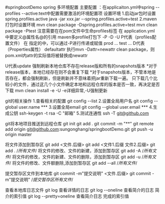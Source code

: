 #springbootDemo
spring 多环境配置
主要配置 ：在applicaiton.yml中spring -- profiles --active:text中配置需要激活的环境配置项
设置环境
1.启动jar包时设置spring.profiles.active
java -jar xxx.jar --spring.profiles.active=test
2.maven打包时设置环境
mvn clean package -Dspring.profiles.active=test
mvn clean package -Ptest 注意需要在在pom文件中生命profiles标签 在 application.yml
中要定义@属性名@的引用
maven多profile打包下  -P -D -U
P代表（profiles配置文件）
在<profiles> 指定的<id>中，可以通过-P进行传递或赋值
<profiles>
<profile>
<id>prod</id>
...
</profile>
<profile>
<id>test</id>
...
</profile>
</profiles>
D代表（Properties属性）
<properties>
<attr>defaultattr</attr>
</properties>
执行mvn -Dattr=newattr clean package，则pom.xml内attr的实际值将被替换成newattr

U代表update
强制刷新本地仓库不存在release版和所有的snapshots版本
*对于release版本，本地已经存在则不会重复下载
*对于snapshots版本，不管本地是否存在，都会强制刷新，但是刷新并不意味着把jar重新下载一遍。
只下载几个比较小的文件，通过这几个小文件确定本地和远程仓库的版本是否一致，再决定是否下载
mvn clean install -e -U   -e详细异常,-U强制更新


git的相关操作
1.查看相关的配置  git config --list
2.设置全局用户名 git config --global user.name ***
3.设置全局email git config --global user.email ***
4.生成公钥 ssh-keygen -t rsa -C "邮箱"
5.测试连通性 ssh -T git@github.com 

git将本地项目推送到远程仓库
  git init 
  git add .
  git commit -m "**"
  git remote add origin  git@github.com:sungonghang/springbootDemo.git
  git push -u origin master

将文件添加到暂存区
git add <文件.后缀>
git add <文件1.后缀 文件2.后缀>
git add .   /*所有文件*/  将文件的修改、文件的新建，添加到暂存区
git add -A  /*所有文件*/  将文件的修改，文件的新建、文件的删除，添加到暂存区
git add -u  /*所有文件*/  将文件的修改、文件额删除,添加到暂存区
git add --all  /*所有文件*/

提交暂存区文件到本地库
git commit -m"提交说明" <文件.后缀>
git commit -m"提交说明"  /*提交暂存区所有文件*/

查看本地库日志文件
git log 查看详情的日志
git log --oneline 查看简介的日志 简介的索引值
git log --pretty=oneline 查看简介日志 完成的索引值



      


       


